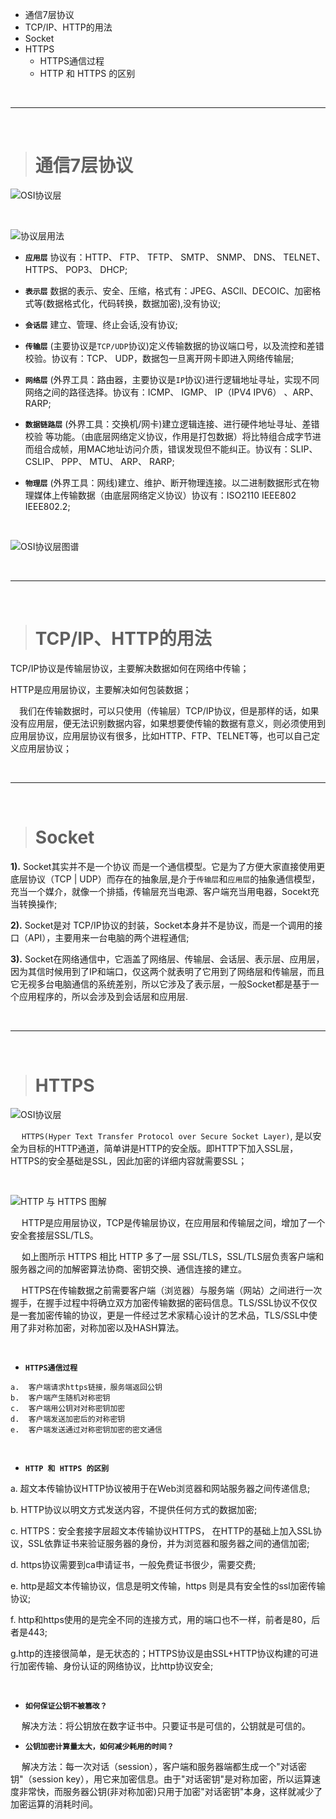 
- 通信7层协议
- TCP/IP、HTTP的用法
- Socket
- HTTPS 
	- HTTPS通信过程
	- HTTP 和 HTTPS 的区别


<br/>

***
<br/>

># 通信7层协议

![OSI协议层](https://raw.githubusercontent.com/harleyGit/StudyNotes/master/Pictures/z49.png)

<br/>

![协议层用法](https://raw.githubusercontent.com/harleyGit/StudyNotes/master/Pictures/z50.png)

- **`应用层`** 协议有：HTTP、 FTP、 TFTP、 SMTP、 SNMP、 DNS、 TELNET、 HTTPS、 POP3、 DHCP;

- **`表示层`** 数据的表示、安全、压缩，格式有：JPEG、ASCll、DECOIC、加密格式等(数据格式化，代码转换，数据加密),没有协议;

- **`会话层`** 建立、管理、终止会话,没有协议;

- **`传输层`** (主要协议是`TCP/UDP`协议)定义传输数据的协议端口号，以及流控和差错校验。协议有：TCP、 UDP，数据包一旦离开网卡即进入网络传输层;

- **`网络层`** (外界工具：路由器，主要协议是`IP`协议)进行逻辑地址寻址，实现不同网络之间的路径选择。协议有：ICMP、 IGMP、 IP（IPV4 IPV6） 、ARP、 RARP;

- **`数据链路层`** (外界工具：交换机/网卡)建立逻辑连接、进行硬件地址寻址、差错校验 等功能。（由底层网络定义协议，作用是打包数据）将比特组合成字节进而组合成帧，用MAC地址访问介质，错误发现但不能纠正。协议有：SLIP、 CSLIP、 PPP、 MTU、 ARP、  RARP;

- **`物理层`** (外界工具：网线)建立、维护、断开物理连接。以二进制数据形式在物理媒体上传输数据（由底层网络定义协议）协议有：ISO2110 IEEE802 IEEE802.2;


<br/>

![OSI协议层图谱](https://raw.githubusercontent.com/harleyGit/StudyNotes/master/Pictures/z51.png)


<br/>

***
<br/>


>#  TCP/IP、HTTP的用法

TCP/IP协议是传输层协议，主要解决数据如何在网络中传输；

HTTP是应用层协议，主要解决如何包装数据；

&emsp;我们在传输数据时，可以只使用（传输层）TCP/IP协议，但是那样的话，如果没有应用层，便无法识别数据内容，如果想要使传输的数据有意义，则必须使用到应用层协议，应用层协议有很多，比如HTTP、FTP、TELNET等，也可以自己定义应用层协议；


<br/>

***
<br/>


># Socket

**1).**  Socket其实并不是一个协议 而是一个通信模型。它是为了方便大家直接使用更底层协议（TCP | UDP）而存在的抽象层,是介于`传输层`和`应用层`的抽象通信模型，充当一个媒介，就像一个排插，传输层充当电源、客户端充当用电器，Socekt充当转换操作;

**2).**  Socket是对 TCP/IP协议的封装，Socket本身并不是协议，而是一个调用的接口（API），主要用来一台电脑的两个进程通信;

**3)\.**  Socket在网络通信中，它涵盖了网络层、传输层、会话层、表示层、应用层，因为其信时候用到了IP和端口，仅这两个就表明了它用到了网络层和传输层，而且它无视多台电脑通信的系统差别，所以它涉及了表示层，一般Socket都是基于一个应用程序的，所以会涉及到会话层和应用层.



<br/>

***
<br/>


># HTTPS 


![OSI协议层](https://raw.githubusercontent.com/harleyGit/StudyNotes/master/Pictures/z49.png)


&emsp;  `HTTPS(Hyper Text Transfer Protocol over Secure Socket Layer)`, 是以安全为目标的HTTP通道，简单讲是HTTP的安全版。即HTTP下加入SSL层，HTTPS的安全基础是SSL，因此加密的详细内容就需要SSL；

<br/>

![HTTP 与 HTTPS 图解](https://upload-images.jianshu.io/upload_images/2959789-00da99957b01019b.png?imageMogr2/auto-orient/strip%7CimageView2/2/w/1240)

&emsp;  HTTP是应用层协议，TCP是传输层协议，在应用层和传输层之间，增加了一个安全套接层SSL/TLS。

&emsp;  如上图所示 HTTPS 相比 HTTP 多了一层 SSL/TLS，SSL/TLS层负责客户端和服务器之间的加解密算法协商、密钥交换、通信连接的建立。

&emsp;  HTTPS在传输数据之前需要客户端（浏览器）与服务端（网站）之间进行一次握手，在握手过程中将确立双方加密传输数据的密码信息。TLS/SSL协议不仅仅是一套加密传输的协议，更是一件经过艺术家精心设计的艺术品，TLS/SSL中使用了非对称加密，对称加密以及HASH算法。

<br/>

- **`HTTPS通信过程`**

```
a.  客户端请求https链接，服务端返回公钥
b.  客户端产生随机对称密钥
c.  客户端用公钥对对称密钥加密
d.  客户端发送加密后的对称密钥
e.  客户端发送通过对称密钥加密的密文通信

```


<br/>

- **`HTTP 和 HTTPS 的区别`**

a.    超文本传输协议HTTP协议被用于在Web浏览器和网站服务器之间传递信息;

b.  HTTP协议以明文方式发送内容，不提供任何方式的数据加密;

c.  HTTPS：安全套接字层超文本传输协议HTTPS， 在HTTP的基础上加入SSL协议，SSL依靠证书来验证服务器的身份，并为浏览器和服务器之间的通信加密;

d.  https协议需要到ca申请证书，一般免费证书很少，需要交费;

e.  http是超文本传输协议，信息是明文传输，https 则是具有安全性的ssl加密传输协议;

f.  http和https使用的是完全不同的连接方式，用的端口也不一样，前者是80，后者是443;

g.http的连接很简单，是无状态的；HTTPS协议是由SSL+HTTP协议构建的可进行加密传输、身份认证的网络协议，比http协议安全;

<br/>

-  **`如何保证公钥不被篡改？`**
 
&emsp; 解决方法：将公钥放在数字证书中。只要证书是可信的，公钥就是可信的。


- **`公钥加密计算量太大，如何减少耗用的时间？`**

&emsp; 解决方法：每一次对话（session），客户端和服务器端都生成一个"对话密钥"（session key），用它来加密信息。由于"对话密钥"是对称加密，所以运算速度非常快，而服务器公钥(非对称加密)只用于加密"对话密钥"本身，这样就减少了加密运算的消耗时间。
